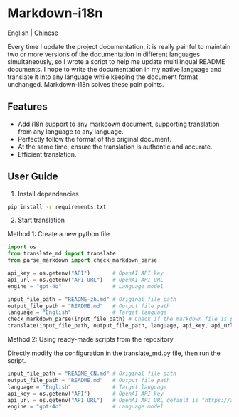 # Markdown-i18n

[English](README.md) | [Chinese](README_CN.md)

Every time I update the project documentation, it is really painful to maintain two or more versions of the documentation in different languages simultaneously, so I wrote a script to help me update multilingual README documents. I hope to write the documentation in my native language and translate it into any language while keeping the document format unchanged. Markdown-i18n solves these pain points.

## Features

- Add i18n support to any markdown document, supporting translation from any language to any language.
- Perfectly follow the format of the original document.
- At the same time, ensure the translation is authentic and accurate.
- Efficient translation.

## User Guide

1. Install dependencies

```bash
pip install -r requirements.txt
```

2. Start translation

Method 1: Create a new python file

```python
import os
from translate_md import translate
from parse_markdown import check_markdown_parse

api_key = os.getenv("API")       # OpenAI API key
api_url = os.getenv("API_URL")   # OpenAI API URL
engine = "gpt-4o"                # Language model

input_file_path = "README-zh.md" # Original file path
output_file_path = "README.md"   # Output file path
language = "English"             # Target language
check_markdown_parse(input_file_path) # Check if the markdown file is parsed correctly, if parsed correctly it can be translated, if there is an error, contact the author to fix it. This step is not necessary, just to ensure the accuracy of the translation format.
translate(input_file_path, output_file_path, language, api_key, api_url, engine) # Translate the original markdown file to the target language and save to the output file
```

Method 2: Using ready-made scripts from the repository

Directly modify the configuration in the translate_md.py file, then run the script.

```python
input_file_path = "README_CN.md" # Original file path
output_file_path = "README.md"   # Output file path
language = "English"             # Target language
api_key = os.getenv("API")       # OpenAI API key
api_url = os.getenv("API_URL")   # OpenAI API URL default is "https://api.openai.com/v1/chat/completions"
engine = "gpt-4o"                # Language model
```